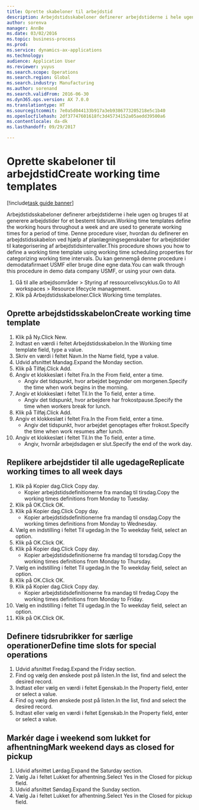 ```yaml
--- 
title: Oprette skabeloner til arbejdstid
description: Arbejdstidsskabeloner definerer arbejdstiderne i hele ugen og bruges til at generere arbejdstider for et bestemt tidsrum.
author: sorenva
manager: AnnBe
ms.date: 03/02/2016
ms.topic: business-process
ms.prod: 
ms.service: dynamics-ax-applications
ms.technology: 
audience: Application User
ms.reviewer: yuyus
ms.search.scope: Operations
ms.search.region: Global
ms.search.industry: Manufacturing
ms.author: sorenand
ms.search.validFrom: 2016-06-30
ms.dyn365.ops.version: AX 7.0.0
ms.translationtype: HT
ms.sourcegitcommit: 7e0a5d044133b917a3eb9386773205218e5c1b40
ms.openlocfilehash: 2df37747601618fc3d45734152a05aedd39500a6
ms.contentlocale: da-dk
ms.lasthandoff: 09/29/2017

---
```

# <a name="create-working-time-templates"></a><span data-ttu-id="8e701-103">Oprette skabeloner til arbejdstid</span><span class="sxs-lookup"><span data-stu-id="8e701-103">Create working time templates</span></span>

[!include[task guide banner](../../includes/task-guide-banner.md)]

<span data-ttu-id="8e701-104">Arbejdstidsskabeloner definerer arbejdstiderne i hele ugen og bruges til at generere arbejdstider for et bestemt tidsrum.</span><span class="sxs-lookup"><span data-stu-id="8e701-104">Working time templates define the working hours throughout a week and are used to generate working times for a period of time.</span></span> <span data-ttu-id="8e701-105">Denne procedure viser, hvordan du definerer en arbejdstidsskabelon ved hjælp af planlægningsegenskaber for arbejdstider til kategorisering af arbejdstidsintervaller.</span><span class="sxs-lookup"><span data-stu-id="8e701-105">This procedure shows you how to define a working time template using working time scheduling properties for categorizing working time intervals.</span></span> <span data-ttu-id="8e701-106">Du kan gennemgå denne procedure i demodatafirmaet USMF eller bruge dine egne data.</span><span class="sxs-lookup"><span data-stu-id="8e701-106">You can walk through this procedure in demo data company USMF, or using your own data.</span></span>

1. <span data-ttu-id="8e701-107">Gå til alle arbejdsområder > Styring af ressourcelivscyklus.</span><span class="sxs-lookup"><span data-stu-id="8e701-107">Go to All workspaces > Resource lifecycle management.</span></span>
2. <span data-ttu-id="8e701-108">Klik på Arbejdstidsskabeloner.</span><span class="sxs-lookup"><span data-stu-id="8e701-108">Click Working time templates.</span></span>

## <a name="create-working-time-template"></a><span data-ttu-id="8e701-109">Oprette arbejdstidsskabelon</span><span class="sxs-lookup"><span data-stu-id="8e701-109">Create working time template</span></span>
1. <span data-ttu-id="8e701-110">Klik på Ny.</span><span class="sxs-lookup"><span data-stu-id="8e701-110">Click New.</span></span>
2. <span data-ttu-id="8e701-111">Indtast en værdi i feltet Arbejdstidsskabelon.</span><span class="sxs-lookup"><span data-stu-id="8e701-111">In the Working time template field, type a value.</span></span>
3. <span data-ttu-id="8e701-112">Skriv en værdi i feltet Navn.</span><span class="sxs-lookup"><span data-stu-id="8e701-112">In the Name field, type a value.</span></span>
4. <span data-ttu-id="8e701-113">Udvid afsnittet Mandag.</span><span class="sxs-lookup"><span data-stu-id="8e701-113">Expand the Monday section.</span></span>
5. <span data-ttu-id="8e701-114">Klik på Tilføj.</span><span class="sxs-lookup"><span data-stu-id="8e701-114">Click Add.</span></span>
6. <span data-ttu-id="8e701-115">Angiv et klokkeslæt i feltet Fra.</span><span class="sxs-lookup"><span data-stu-id="8e701-115">In the From field, enter a time.</span></span>
    * <span data-ttu-id="8e701-116">Angiv det tidspunkt, hvor arbejdet begynder om morgenen.</span><span class="sxs-lookup"><span data-stu-id="8e701-116">Specify the time when work begins in the morning.</span></span>  
7. <span data-ttu-id="8e701-117">Angiv et klokkeslæt i feltet Til.</span><span class="sxs-lookup"><span data-stu-id="8e701-117">In the To field, enter a time.</span></span>
    * <span data-ttu-id="8e701-118">Angiv det tidspunkt, hvor arbejdere har frokostpause.</span><span class="sxs-lookup"><span data-stu-id="8e701-118">Specify the time when workers break for lunch.</span></span>  
8. <span data-ttu-id="8e701-119">Klik på Tilføj.</span><span class="sxs-lookup"><span data-stu-id="8e701-119">Click Add.</span></span>
9. <span data-ttu-id="8e701-120">Angiv et klokkeslæt i feltet Fra.</span><span class="sxs-lookup"><span data-stu-id="8e701-120">In the From field, enter a time.</span></span>
    * <span data-ttu-id="8e701-121">Angiv det tidspunkt, hvor arbejdet genoptages efter frokost.</span><span class="sxs-lookup"><span data-stu-id="8e701-121">Specify the time when work resumes after lunch.</span></span>  
10. <span data-ttu-id="8e701-122">Angiv et klokkeslæt i feltet Til.</span><span class="sxs-lookup"><span data-stu-id="8e701-122">In the To field, enter a time.</span></span>
    * <span data-ttu-id="8e701-123">Angiv, hvornår arbejdsdagen er slut.</span><span class="sxs-lookup"><span data-stu-id="8e701-123">Specify the end of the work day.</span></span>  

## <a name="replicate-working-times-to-all-week-days"></a><span data-ttu-id="8e701-124">Replikere arbejdstider til alle ugedage</span><span class="sxs-lookup"><span data-stu-id="8e701-124">Replicate working times to all week days</span></span>
1. <span data-ttu-id="8e701-125">Klik på Kopier dag.</span><span class="sxs-lookup"><span data-stu-id="8e701-125">Click Copy day.</span></span>
    * <span data-ttu-id="8e701-126">Kopier arbejdstidsdefinitionerne fra mandag til tirsdag.</span><span class="sxs-lookup"><span data-stu-id="8e701-126">Copy the working times definitions from Monday to Tuesday.</span></span>  
2. <span data-ttu-id="8e701-127">Klik på OK.</span><span class="sxs-lookup"><span data-stu-id="8e701-127">Click OK.</span></span>
3. <span data-ttu-id="8e701-128">Klik på Kopier dag.</span><span class="sxs-lookup"><span data-stu-id="8e701-128">Click Copy day.</span></span>
    * <span data-ttu-id="8e701-129">Kopier arbejdstidsdefinitionerne fra mandag til onsdag.</span><span class="sxs-lookup"><span data-stu-id="8e701-129">Copy the working times definitions from Monday to Wednesday.</span></span>  
4. <span data-ttu-id="8e701-130">Vælg en indstilling i feltet Til ugedag.</span><span class="sxs-lookup"><span data-stu-id="8e701-130">In the To weekday field, select an option.</span></span>
5. <span data-ttu-id="8e701-131">Klik på OK.</span><span class="sxs-lookup"><span data-stu-id="8e701-131">Click OK.</span></span>
6. <span data-ttu-id="8e701-132">Klik på Kopier dag.</span><span class="sxs-lookup"><span data-stu-id="8e701-132">Click Copy day.</span></span>
    * <span data-ttu-id="8e701-133">Kopier arbejdstidsdefinitionerne fra mandag til torsdag.</span><span class="sxs-lookup"><span data-stu-id="8e701-133">Copy the working times definitions from Monday to Thursday.</span></span>  
7. <span data-ttu-id="8e701-134">Vælg en indstilling i feltet Til ugedag.</span><span class="sxs-lookup"><span data-stu-id="8e701-134">In the To weekday field, select an option.</span></span>
8. <span data-ttu-id="8e701-135">Klik på OK.</span><span class="sxs-lookup"><span data-stu-id="8e701-135">Click OK.</span></span>
9. <span data-ttu-id="8e701-136">Klik på Kopier dag.</span><span class="sxs-lookup"><span data-stu-id="8e701-136">Click Copy day.</span></span>
    * <span data-ttu-id="8e701-137">Kopier arbejdstidsdefinitionerne fra mandag til fredag.</span><span class="sxs-lookup"><span data-stu-id="8e701-137">Copy the working times definitions from Monday to Friday.</span></span>  
10. <span data-ttu-id="8e701-138">Vælg en indstilling i feltet Til ugedag.</span><span class="sxs-lookup"><span data-stu-id="8e701-138">In the To weekday field, select an option.</span></span>
11. <span data-ttu-id="8e701-139">Klik på OK.</span><span class="sxs-lookup"><span data-stu-id="8e701-139">Click OK.</span></span>

## <a name="define-time-slots-for-special-operations"></a><span data-ttu-id="8e701-140">Definere tidsrubrikker for særlige operationer</span><span class="sxs-lookup"><span data-stu-id="8e701-140">Define time slots for special operations</span></span>
1. <span data-ttu-id="8e701-141">Udvid afsnittet Fredag.</span><span class="sxs-lookup"><span data-stu-id="8e701-141">Expand the Friday section.</span></span>
2. <span data-ttu-id="8e701-142">Find og vælg den ønskede post på listen.</span><span class="sxs-lookup"><span data-stu-id="8e701-142">In the list, find and select the desired record.</span></span>
3. <span data-ttu-id="8e701-143">Indtast eller vælg en værdi i feltet Egenskab.</span><span class="sxs-lookup"><span data-stu-id="8e701-143">In the Property field, enter or select a value.</span></span>
4. <span data-ttu-id="8e701-144">Find og vælg den ønskede post på listen.</span><span class="sxs-lookup"><span data-stu-id="8e701-144">In the list, find and select the desired record.</span></span>
5. <span data-ttu-id="8e701-145">Indtast eller vælg en værdi i feltet Egenskab.</span><span class="sxs-lookup"><span data-stu-id="8e701-145">In the Property field, enter or select a value.</span></span>

## <a name="mark-weekend-days-as-closed-for-pickup"></a><span data-ttu-id="8e701-146">Markér dage i weekend som lukket for afhentning</span><span class="sxs-lookup"><span data-stu-id="8e701-146">Mark weekend days as closed for pickup</span></span>
1. <span data-ttu-id="8e701-147">Udvid afsnittet Lørdag.</span><span class="sxs-lookup"><span data-stu-id="8e701-147">Expand the Saturday section.</span></span>
2. <span data-ttu-id="8e701-148">Vælg Ja i feltet Lukket for afhentning.</span><span class="sxs-lookup"><span data-stu-id="8e701-148">Select Yes in the Closed for pickup field.</span></span>
3. <span data-ttu-id="8e701-149">Udvid afsnittet Søndag.</span><span class="sxs-lookup"><span data-stu-id="8e701-149">Expand the Sunday section.</span></span>
4. <span data-ttu-id="8e701-150">Vælg Ja i feltet Lukket for afhentning.</span><span class="sxs-lookup"><span data-stu-id="8e701-150">Select Yes in the Closed for pickup field.</span></span>


